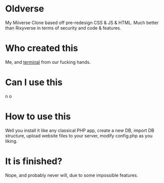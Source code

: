 # Oldverse
My Miiverse Clone based off pre-redesign CSS &amp; JS &amp; HTML. Much better than Rixyverse in terms of security and code &amp; features.
# Who created this
Me, and <a href="https://github.com/TermOfficial">terminal</a> from our fucking hands.
# Can I use this
n o
# How to use this
Well you install it like any classical PHP app, create a new DB, import DB structure, upload website files to your server, modify config.php as you liking.
# It is finished?
Nope, and probably never will, due to some impossible features.
